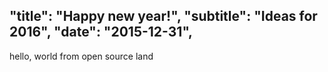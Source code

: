 "title": "Happy new year!",
"subtitle": "Ideas for 2016",
"date": "2015-12-31",
---
hello, world from open source land
